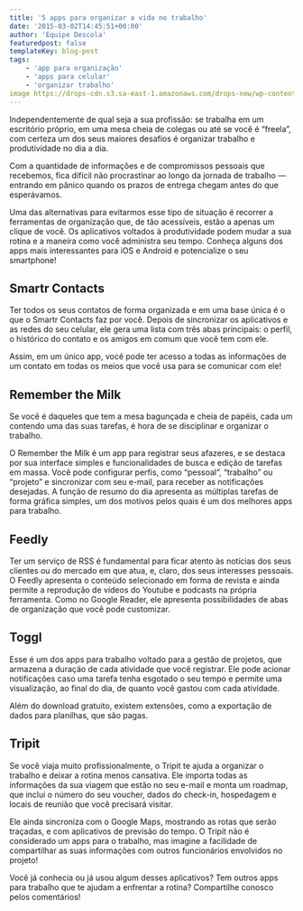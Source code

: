 ```yaml
---
title: '5 apps para organizar a vida no trabalho'
date: '2015-03-02T14:45:51+00:00'
author: 'Equipe Descola'
featuredpost: false
templateKey: blog-post
tags:
    - 'app para organização'
    - 'apps para celular'
    - 'organizar trabalho'
image https://drops-cdn.s3.sa-east-1.amazonaws.com/drops-new/wp-content/uploads/2015/03/02144551/55-150x150.jpg
---
```

Independentemente de qual seja a sua profissão: se trabalha em um escritório próprio, em uma mesa cheia de colegas ou até se você é “freela”, com certeza um dos seus maiores desafios é organizar trabalho e produtividade no dia a dia.

Com a quantidade de informações e de compromissos pessoais que recebemos, fica difícil não procrastinar ao longo da jornada de trabalho — entrando em pânico quando os prazos de entrega chegam antes do que esperávamos.

Uma das alternativas para evitarmos esse tipo de situação é recorrer a ferramentas de organização que, de tão acessíveis, estão a apenas um clique de você. Os aplicativos voltados à produtividade podem mudar a sua rotina e a maneira como você administra seu tempo. Conheça alguns dos apps mais interessantes para iOS e Android e potencialize o seu smartphone!

**Smartr Contacts** 
--------------------

Ter todos os seus contatos de forma organizada e em uma base única é o que o Smartr Contacts faz por você. Depois de sincronizar os aplicativos e as redes do seu celular, ele gera uma lista com três abas principais: o perfil, o histórico do contato e os amigos em comum que você tem com ele.

Assim, em um único app, você pode ter acesso a todas as informações de um contato em todas os meios que você usa para se comunicar com ele!

**Remember the Milk** 
----------------------

Se você é daqueles que tem a mesa bagunçada e cheia de papéis, cada um contendo uma das suas tarefas, é hora de se disciplinar e organizar o trabalho.

O Remember the Milk é um app para registrar seus afazeres, e se destaca por sua interface simples e funcionalidades de busca e edição de tarefas em massa. Você pode configurar perfis, como “pessoal”, “trabalho” ou “projeto” e sincronizar com seu e-mail, para receber as notificações desejadas. A função de resumo do dia apresenta as múltiplas tarefas de forma gráfica simples, um dos motivos pelos quais é um dos melhores apps para trabalho.

**Feedly** 
-----------

Ter um serviço de RSS é fundamental para ficar atento às notícias dos seus clientes ou do mercado em que atua, e, claro, dos seus interesses pessoais. O Feedly apresenta o conteúdo selecionado em forma de revista e ainda permite a reprodução de vídeos do Youtube e podcasts na própria ferramenta. Como no Google Reader, ele apresenta possibilidades de abas de organização que você pode customizar.

**Toggl** 
----------

Esse é um dos apps para trabalho voltado para a gestão de projetos, que armazena a duração de cada atividade que você registrar. Ele pode acionar notificações caso uma tarefa tenha esgotado o seu tempo e permite uma visualização, ao final do dia, de quanto você gastou com cada atividade.

Além do download gratuito, existem extensões, como a exportação de dados para planilhas, que são pagas.

**Tripit**
----------

Se você viaja muito profissionalmente, o Tripit te ajuda a organizar o trabalho e deixar a rotina menos cansativa. Ele importa todas as informações da sua viagem que estão no seu e-mail e monta um roadmap, que inclui o número do seu voucher, dados do check-in, hospedagem e locais de reunião que você precisará visitar.

Ele ainda sincroniza com o Google Maps, mostrando as rotas que serão traçadas, e com aplicativos de previsão do tempo. O Tripit não é considerado um apps para o trabalho, mas imagine a facilidade de compartilhar as suas informações com outros funcionários envolvidos no projeto!

<div class="onp-locker-call" data-lock-id="onpLock146978" style="display: none;">**Buffer**
----------

Se você trabalha com as redes sociais da sua empresa, pode programar as próximas publicações nas páginas do Facebook e Twitter pelo Buffer. É só selecionar a data e o horário e você não tem mais a obrigação de estar na frente do computador no momento desejado, podendo organizar trabalhos paralelos ou até fazer uma pausa!

 </div>Você já conhecia ou já usou algum desses aplicativos? Tem outros apps para trabalho que te ajudam a enfrentar a rotina? Compartilhe conosco pelos comentários!